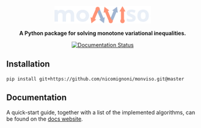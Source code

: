 <div align="center">

<picture>
  <source media="(prefers-color-scheme: light)" srcset="docs/_static/monviso-light.svg">
  <img alt="monviso logo" src="docs/_static/monviso-dark.svg" width="50%" height="50%">
</picture>

**A Python package for solving monotone variational inequalities.**

<a href='https://monviso.readthedocs.io/en/latest/?badge=latest'>
  <img src='https://readthedocs.org/projects/monviso/badge/?version=latest' alt='Documentation Status' />
</a>

</div>

## Installation
```
pip install git+https://github.com/nicomignoni/monviso.git@master
```

## Documentation
A quick-start guide, together with a list of the implemented algorithms, can be found on the [docs website](https://monviso.readthedocs.io/en/latest/).